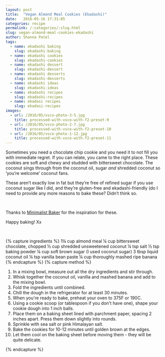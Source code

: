 ```yaml
---
layout: post
title:  "Vegan Almond Meal Cookies (Ekadashi)"
date:   2016-05-16 17:31:05
categories: recipe
permalink: /:categories/:slug.html
slug: vegan-almond-meal-cookies-ekadashi
author: Shanna Patel
tags: 
  - name: ekadashi baking
    slug: ekadashi-baking
  - name: ekadashi cookies
    slug: ekadashi-cookies
  - name: ekadashi dessert
    slug: ekadashi-dessert
  - name: ekadashi desserts
    slug: ekadashi-desserts
  - name: ekadashi ideas
    slug: ekadashi-ideas
  - name: ekadashi recipes
    slug: ekadashi-recipes
  - name: ekadasi recipes
    slug: ekadasi-recipes
images: 
  - url: /2016/05/vsco-photo-3-5.jpg
    title: processed-with-vsco-with-f2-preset-9
  - url: /2016/05/vsco-photo-2-7.jpg
    title: processed-with-vsco-with-f2-preset-10
  - url: /2016/05/vsco-photo-1-12.jpg
    title: processed-with-vsco-with-f2-preset-11
---
```

<p>Sometimes you need a chocolate chip cookie and you need it to not fill you with immediate regret. If you can relate, you came to the right place. These cookies are soft and chewy and studded with bittersweet chocolate. The coconut sings through from the coconut oil, sugar <em>and</em> shredded coconut so ‘you’re welcome’ coconut fans.</p>
<p>These aren’t exactly low in fat but they’re free of refined sugar if you use coconut sugar like I did, and they’re gluten-free and ekadashi-friendly (do I need to provide any more reasons to bake these? Didn’t think so.</p>
<p style="padding-left: 30px;">
<p> </p>
<p>Thanks to <a href="http://minimalistbaker.com/">Minimalist Baker</a> for the inspiration for these.</p>
<p>Happy baking! Xx</p>
<p> </p>
</p>
{% capture ingredients %}
1¼ cup almond meal
¼ cup bittersweet chocolate, chopped
½ cup shredded unsweetened coconut 
¼ tsp salt
½ tsp baking powder
¼ cup soft brown sugar (I used coconut sugar)
3 tbsp liquid coconut oil 
¼ tsp vanilla bean paste
¼ cup thoroughly mashed ripe banana
{% endcapture %}
{% capture method %}
<ol>
<li>In a mixing bowl, measure out all the dry ingredients and stir through.</li>
<li>Whisk together the coconut oil, vanilla and mashed banana and add to the mixing bowl.</li>
<li>Fold the ingredients until combined.</li>
<li>Chill the dough in the refrigerator for at least 30 minutes.</li>
<li>When you're ready to bake, preheat your oven to 375F or 190C.</li>
<li>Using a cookie scoop (or tablespoon if you don't have one), shape your cookie dough into 1 inch balls.</li>
<li>Place them on a baking sheet lined with parchment paper, spacing 2 inches apart. Press them down slightly into rounds.</li>
<li>Sprinkle with sea salt or pink Himalayan salt.</li>
<li>Bake the cookies for 10-12 minutes until golden brown at the edges.</li>
<li>Let them cool on the baking sheet before moving them - they will be quite delicate.</li>
</ol>
{% endcapture %}
